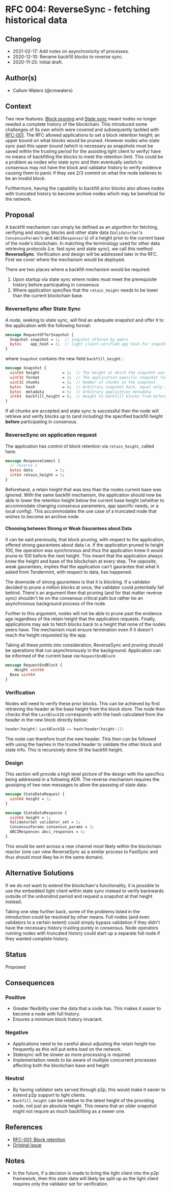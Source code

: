 # RFC 004: ReverseSync - fetching historical data

## Changelog

- 2021-02-17: Add notes on asynchronicity of processes.
- 2020-12-10: Rename backfill blocks to reverse sync.
- 2020-11-25: Initial draft.

## Author(s)

- Callum Waters (@cmwaters)

## Context

Two new features: [Block pruning](https://github.com/tendermint/tendermint/issues/3652)
and [State sync](https://github.com/tendermint/tendermint/blob/master/docs/architecture/adr-042-state-sync.md)
meant nodes no longer needed a complete history of the blockchain. This
introduced some challenges of its own which were covered and subsequently
tackled with [RFC-001](https://github.com/tendermint/spec/blob/master/rfc/001-block-retention.md).
The RFC allowed applications to set a block retention height; an upper bound on
what blocks would be pruned. However nodes who state sync past this upper bound
(which is necessary as snapshots must be saved within the trusting period for
the assisting light client to verify) have no means of backfilling the blocks
to meet the retention limit. This could be a problem as nodes who state sync and
then eventually switch to consensus may not have the block and validator
history to verify evidence causing them to panic if they see 2/3 commit on what
the node believes to be an invalid block.

Furthermore, having the capability to backfill prior blocks also allows nodes with
truncated history to become archive nodes which may be beneficial for the
network.                                            

## Proposal

A backfill mechanism can simply be defined as an algorithm for fetching,
verifying and storing, blocks and other state data (`ValidatorSet`'s
`ConsensusParams`'s and `ABCIResponses`'s) of a height prior to the current
base of the node's blockchain. In matching the terminology used for other
data retrieving protocols (i.e. fast sync and state sync), we 
call this method **ReverseSync**. Verification and design will be 
addressed later in the RFC. First we cover where the mechanism would be deployed.

There are two places where a backfill mechanism would be required:
1. Upon startup via state sync where nodes must meet the prerequisite history
before participating in consensus
2. Where application specifies that the `retain_height` needs to be lower than
the current blockchain base.

### ReverseSync after State Sync

A node, seeking to state sync, will find an adequate snapshot and offer it to
the application with the following format:

```proto
message RequestOfferSnapshot {
  Snapshot snapshot = 1;  // snapshot offered by peers
  bytes    app_hash = 2;  // light client-verified app hash for snapshot height
}
```

where `Snapshot` contains the new field `backfill_height` :

```proto
message Snapshot {
  uint64 height          = 1;  // The height at which the snapshot was taken
  uint32 format          = 2;  // The application-specific snapshot format
  uint32 chunks          = 3;  // Number of chunks in the snapshot
  bytes  hash            = 4;  // Arbitrary snapshot hash, equal only if identical
  bytes  metadata        = 5;  // Arbitrary application metadata
  int64  backfill_height = 6;  // Height to backfill blocks from before starting application (inclusive)
}
```

If all chunks are accepted and state sync is successful then the node will
retrieve and verify blocks up to (and including) the specified backfill height
**before** participating in consensus.

### ReverseSync on application request

The application has control of block retention via `retain_height`, called here:

```proto
message ResponseCommit {
  // reserve 1
  bytes data          = 2;
  int64 retain_height = 3;
}
```

Beforehand, a retain height that was less than the nodes current base was
ignored. With the same backfill mechanism, the application should now be able to
lower the retention height below the current base height (whether to accommodate
changing consensus parameters, app specific needs, or a local config).
This accommodates the use case of a truncated node that wishes to become an
archive node.

#### Choosing between Strong or Weak Gaurantees about Data

It can be said previously, that block pruning, with respect to the application, 
offered strong gaurantees about data i.e. if the application pruned to height 100, 
the operation was synchronous and thus the application knew it would prune to 100 
before the next height. This meant that the application always knew the height and 
base of the blockchain at every step. The opposite, weak gaurantees, implies that 
the application can't gaurantee that what it asked from Tendermint, with respect 
to data, has happened.

The downside of strong gaurantees is that it is blocking. If a validator decided 
to prune a million blocks at once, the validator could potentially fall behind. 
There's an argument then that pruning (and for that matter reverse sync) shouldn't 
lie on the consensus critical path but rather be an asynchronous background process 
of the node.

Further to this argument, nodes will not be able to prune past the evidence age 
regardless of the retain height that the application requests. Finally, applications 
may ask to fetch blocks back to a height that none of the nodes peers have. 
The mechanism must ensure termination even if it doesn't reach the height requested 
by the app.

Taking all these points into consideration, ReverseSync and pruning should be
operations that run asynchronously in the background. Application can be informed
of the current base via `RequestEndBlock`:

```proto 
message RequestEndBlock {
	Height uint64
  Base uint64
}
```

### Verification

Nodes will need to verify these prior blocks. This can be achieved by first
retrieving the header at the base height from the block store. The node then
checks that the `LastBlockID` corresponds with the hash calculated from the
header in the new block directly below:

```go
header[height].LastBlockID == hash(header[height-1])
```

The node can therefore trust the new header. This then can be followed with
using the hashes in the trusted header to validate the other block and state
info. This is recursively done till the backfill height.  

### Design

This section will provide a high level picture of the design with the specifics being
addressed in a following ADR. The reverse mechanism requires the gossiping of two new
messages to allow the passsing of state data:

```proto
message StateDataRequest {
  uint64 height = 1;
}
```

```proto
message StateDataResponse {
  uint64 height = 1;
  ValidatorSet validator_set = 2;
  ConsensusParams consensus_params = 3;
  ABCIResponses abci_responses = 4;
}
```

This would be sent across a new channel most likely within the blockchain reactor 
(one can view ReverseSync as a similar process to FastSync and thus should most
likey be in the same domain).

## Alternative Solutions

If we do not want to extend the blockchain's functionality, it is possible to
use the embedded light client within state sync instead to verify backwards outside
of the unbondind period and request a snapshot at that height instead. 

Taking one step further back, some of the problems listed in the introduction
could be resolved by other means. Full nodes (and even validators to a certain
extent) could simply bypass validation if they didn't have the necessary
history trusting purely in consensus. Node operators running nodes with truncated 
history could start up a separate full node if they wanted complete history.

## Status

Proposed

## Consequences

### Positive

- Greater flexibility over the data that a node has. This makes it easier to
become a node with full history.
- Ensures a minimum block history invariant.

### Negative

- Applications need to be careful about adjusting the retain height too
frequently as this will put extra load on the network.
- Statesync will be slower as more processing is required.
- Implementation needs to be aware of multiple concurrent processes affecting
both the blockchain base and height

### Neutral

- By having validator sets served through p2p, this would make it easier to
extend p2p support to light clients.
- `Backfill_height` can be relative to the latest height of the providing node,
not just an absolute height. This means that an older snapshot might not require
as much backfilling as a newer one.

## References

- [RFC-001: Block retention](https://github.com/tendermint/spec/blob/master/rfc/001-block-retention.md)
- [Original issue](https://github.com/tendermint/tendermint/issues/4629)

## Notes

- In the future, if a decision is made to bring the light client into the p2p framework, then this state 
data will likely be split up as the light client requires only the validator set for verification.